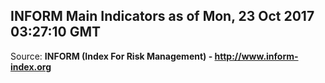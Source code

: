 ## INFORM Main Indicators as of Mon, 23 Oct 2017 03:27:10 GMT

Source: **INFORM (Index For Risk Management) - http://www.inform-index.org**